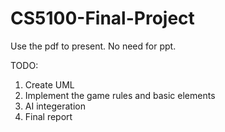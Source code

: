 # CS5100-Final-Project

Use the pdf to present. No need for ppt.


TODO:
1. Create UML
2. Implement the game rules and basic elements
3. AI integeration
4. Final report